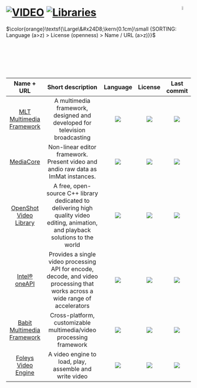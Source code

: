 # [![VIDEO](https://flat.badgen.net/badge/HyMPS/VIDEO/green?scale=1.8)](https://github.com/forart/HyMPS#-1 "VIDEO resources") [![Libraries](https://flat.badgen.net/badge/HyMPS/Libraries/blue?scale=1.8&label=)](https://github.com/forart/HyMPS#libraries-1 "Libraries") <img align="right" alt="stable" src="https://user-images.githubusercontent.com/171307/210727719-14b940a2-d1dc-4991-b6a4-7add74463ce8.png" width="5%" />

$\color{orange}\textsf{\Large\&#x24D8;\kern{0.1cm}\small {SORTING: Language (a>z) > License (openness) > Name / URL (a>z)}}$ 

|Name + URL|Short description|Language|License|Last commit|
|:-:|:-:|:-:|:-:|:-:|
|[MLT Multimedia Framework](https://www.mltframework.org/)|A multimedia framework, designed and developed for television broadcasting|[![](https://img.shields.io/github/languages/top/mltframework/mlt?color=pink&style=flat-square)](https://github.com/mltframework/mlt/graphs/contributors)|[![](https://flat.badgen.net/github/license/mltframework/mlt?label=)](https://github.com/mltframework/mlt/blob/master/LICENSE)|[![](https://flat.badgen.net/github/last-commit/mltframework/mlt?label=)](https://github.com/mltframework/mlt/graphs/code-frequency)|
|[MediaCore](https://github.com/opencodewin/MediaCore#readme)|Non-linear editor framework. Present video and andio raw data as ImMat instances.|[![](https://img.shields.io/github/languages/top/opencodewin/MediaCore?color=pink&style=flat-square)](https://github.com/opencodewin/MediaCore/graphs/contributors)|[![](https://flat.badgen.net/github/license/opencodewin/MediaCore?label=)](https://github.com/opencodewin/MediaCore/blob/master/LICENSE)|[![](https://flat.badgen.net/github/last-commit/opencodewin/MediaCore?label=)](https://github.com/opencodewin/MediaCore/graphs/code-frequency)|
|[OpenShot Video Library](https://github.com/OpenShot/libopenshot#readme)|A free, open-source C++ library dedicated to delivering high quality video editing, animation, and playback solutions to the world|[![](https://img.shields.io/github/languages/top/OpenShot/libopenshot?color=pink&style=flat-square)](https://github.com/OpenShot/libopenshot/graphs/contributors)|[![](https://flat.badgen.net/github/license/OpenShot/libopenshot?label=)](https://github.com/OpenShot/libopenshot/blob/develop/COPYING)|[![](https://flat.badgen.net/github/last-commit/OpenShot/libopenshot?label=)](https://github.com/OpenShot/libopenshot/graphs/code-frequency)|
|[Intel® oneAPI](https://software.intel.com/content/www/us/en/develop/tools/oneapi/components/onevpl.html)|Provides a single video processing API for encode, decode, and video processing that works across a wide range of accelerators|[![](https://img.shields.io/github/languages/top/oneapi-src/oneVPL?color=pink&style=flat-square)](https://github.com/oneapi-src/oneVPL/graphs/contributors)|[![](https://flat.badgen.net/github/license/oneapi-src/oneVPL?label=)](https://github.com/oneapi-src/oneVPL/blob/master/LICENSE)|[![](https://flat.badgen.net/github/last-commit/oneapi-src/oneVPL?label=)](https://github.com/oneapi-src/oneVPL/graphs/code-frequency)|
|[Babit Multimedia Framework](https://babitmf.github.io/)|Cross-platform, customizable multimedia/video processing framework|[![](https://img.shields.io/github/languages/top/BabitMF/bmf?color=pink&style=flat-square)](https://github.com/BabitMF/bmf/graphs/contributors)|[![](https://flat.badgen.net/github/license/BabitMF/bmf?label=)](https://github.com/BabitMF/bmf/blob/master/LICENSE)|[![](https://flat.badgen.net/github/last-commit/BabitMF/bmf/master?label=)](https://github.com/BabitMF/bmf/graphs/code-frequency)|
|[Foleys Video Engine](https://github.com/ffAudio/foleys_video_engine#readme)|A video engine to load, play, assemble and write video|[![](https://img.shields.io/github/languages/top/ffAudio/foleys_video_engine?color=pink&style=flat-square)](https://github.com/ffAudio/foleys_video_engine/graphs/contributors)|[![](https://flat.badgen.net/badge/license/OWN/blue?label=)](https://github.com/ffAudio/foleys_video_engine/blob/master/LICENSE.md)|[![](https://flat.badgen.net/github/last-commit/ffAudio/foleys_video_engine?label=)](https://github.com/ffAudio/foleys_video_engine/graphs/code-frequency)|
